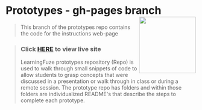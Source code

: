 # Prototypes - gh-pages branch <img align="right" src="https://github.com/Learning-Fuze/prototypes_C10/blob/assets/assets/images/logos/LF_LOGO.png?raw=true" width="150">

> This branch of the prototypes repo contains the code for the instructions web-page

> ### Click <a href="http://learning-fuze.github.io/prototypes_C10/" target="_blank">HERE</a> to view live site
> LearningFuze prototypes repository (Repo) is used to walk through small snippets of code to allow students to grasp concepts that were discussed in a presentation or walk through in class or during a remote session. The prototype repo has folders and within those folders are individualized README's that describe the steps to complete each prototype.